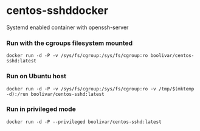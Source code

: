 # centos-sshddocker
Systemd enabled container with openssh-server
### Run with the cgroups filesystem mounted
`docker run -d -P -v /sys/fs/cgroup:/sys/fs/cgroup:ro boolivar/centos-sshd:latest`
### Run on Ubuntu host
`docker run -d -P -v /sys/fs/cgroup:/sys/fs/cgroup:ro -v /tmp/$(mktemp -d):/run boolivar/centos-sshd:latest`
### Run in privileged mode
`docker run -d -P --privileged boolivar/centos-sshd:latest`
